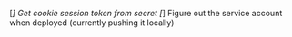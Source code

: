 [*] Get cookie session token from secret
[*] Figure out the service account when deployed (currently pushing it locally)
